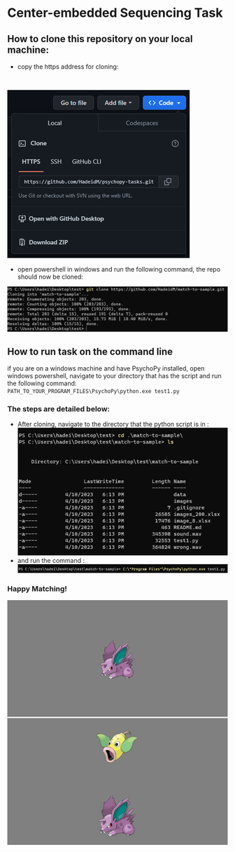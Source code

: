 # Center-embedded Sequencing Task

## How to clone this repository on your local machine: 
- copy the https address for cloning:

<br/>

![clone](/match-to-sample/images/clone.png)

- open powershell in windows and run the following command, the repo should now be cloned: 

![cloned](/match-to-sample/images/cloned.png)

## How to run task on the command line

if you are on a windows machine and have PsychoPy installed, open windows powershell, navigate to your directory that has the script and run the following command:
<br/>
`PATH_TO_YOUR_PROGRAM_FILES\PsychoPy\python.exe test1.py`
<br/>

### The steps are detailed below: 

- After cloning, navigate to the directory that the python script is in : <br/>
![changeDir](/match-to-sample/images/cd.png)
- and run the command : 
![runCommand](/match-to-sample/images/runComm.png)

### Happy Matching! 

![matchSample](/match-to-sample/images/sample.png)
![matchTask](/match-to-sample/images/task.png)
